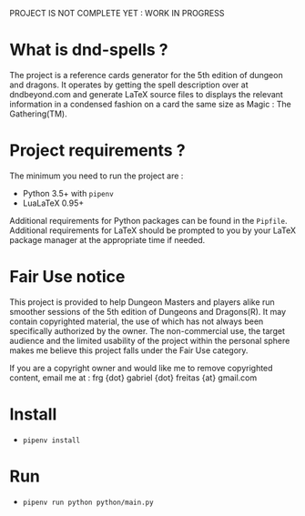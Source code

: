 PROJECT IS NOT COMPLETE YET : WORK IN PROGRESS

# What is dnd-spells ?

The project is a reference cards generator for the 5th edition of dungeon and dragons. It operates by getting the spell description over at dndbeyond.com and generate LaTeX source files to displays the relevant information in a condensed fashion on a card the same size as Magic : The Gathering(TM).

# Project requirements ?
The minimum you need to run the project are :

* Python 3.5+ with `pipenv`
* LuaLaTeX 0.95+

Additional requirements for Python packages can be found in the `Pipfile`.
Additional requirements for LaTeX should be prompted to you by your LaTeX package manager at the appropriate time if needed.

# Fair Use notice

This project is provided to help Dungeon Masters and players alike run smoother sessions of the 5th edition of Dungeons and Dragons(R). It may contain copyrighted material, the use of which has not always been specifically authorized by the owner. The non-commercial use, the target audience and the limited usability of the project within the personal sphere makes me believe this project falls under the Fair Use category.

If you are a copyright owner and would like me to remove copyrighted content, email me at : frg {dot} gabriel {dot} freitas {at} gmail.com

# Install
- `pipenv install`

# Run
- `pipenv run python python/main.py`
